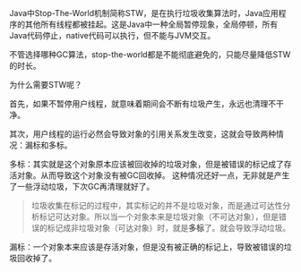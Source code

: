 
Java中Stop-The-World机制简称STW，是在执行垃圾收集算法时，Java应用程序的其他所有线程都被挂起。这是Java中一种全局暂停现象，全局停顿，所有Java代码停止，native代码可以执行，但不能与JVM交互。

不管选择哪种GC算法，stop-the-world都是不能彻底避免的，只能尽量降低STW的时长。

为什么需要STW呢？

首先，如果不暂停用户线程，就意味着期间会不断有垃圾产生，永远也清理不干净。

其次，用户线程的运行必然会导致对象的引用关系发生改变，这就会导致两种情况：漏标和多标。

多标：其实就是这个对象原本应该被回收掉的垃圾对象，但是被错误的标记成了存活对象。从而导致这个对象没有被GC回收掉。 这种情况还好一点，无非就是产生了一些浮动垃圾，下次GC再清理就好了。

> 垃圾收集在标记的过程中，其实标记的并不是垃圾对象，而是通过可达性分析标记可达对象。所以当一个对象本来是垃圾对象（不可达对象），但是错误的标记成非垃圾对象（可达对象）时，就是**多标**了。就会导致浮动垃圾。


漏标：一个对象本来应该是存活对象，但是没有被正确的标记上，导致被错误的垃圾回收掉了。

